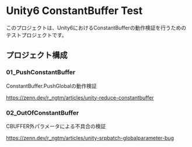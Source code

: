 # Unity6 ConstantBuffer Test

このプロジェクトは、Unity6におけるConstantBufferの動作検証を行うためのテストプロジェクトです。

## プロジェクト構成

### 01_PushConstantBuffer
ConstantBuffer.PushGlobalの動作検証

https://zenn.dev/r_ngtm/articles/unity-reduce-constantbuffer

### 02_OutOfConstantBuffer
CBUFFER外パラメータによる不具合の検証

https://zenn.dev/r_ngtm/articles/unity-srpbatch-globalparameter-bug